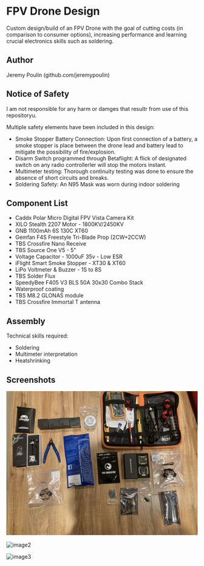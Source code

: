 
# FPV Drone Design

Custom design/build of an FPV Drone with the goal of cutting costs (in comparison to consumer options), increasing performance and learning crucial electronics skills such as soldering.


## Author

Jeremy Poulin (github.com/jeremypoulin)
## Notice of Safety

I am not responsible for any harm or damges that resultr from use of this repositoryu.

Multiple safety elements have been included in this design:

- Smoke Stopper Battery Connection:
    Upon first connection of a battery, a smoke stopper is place between the drone lead and battery lead to mitigate the possibility of fire/explosion.
- Disarm Switch programmed through Betaflight:
    A flick of designated switch on any radio controllerler will stop the motors instant.
- Multimeter testing:
    Thorough continuity testing was done to ensure the absence of short circuits and breaks.
- Soldering Safety:
    An N95 Mask was worn during indoor soldering
## Component List

- Caddx Polar Micro Digital FPV Vista Camera Kit
- XILO Stealth 2207 Motor - 1800KV/2450KV
- GNB 1100mAh 6S 130C XT60
- Gemfan F4S Freestyle Tri-Blade Prop (2CW+2CCW)
- TBS Crossfire Nano Receive
- TBS Source One V5 - 5"
- Voltage Capacitor - 1000uF 35v - Low ESR
- iFlight Smart Smoke Stopper - XT30 & XT60
- LiPo Voltmeter & Buzzer - 1S to 8S
- TBS Solder Flux
- SpeedyBee F405 V3 BLS 50A 30x30 Combo Stack
- Waterproof coating
- TBS  M8.2 GLONAS module
- TBS Crossfire Immortal T antenna
## Assembly

Technical skills required:
- Soldering
- Multimeter interpretation
- Heatshrinking
## Screenshots

![image1](https://github.com/jeremypoulin/FPV-Drone/blob/main/media/img1.HEIC)

![image2](https://github.com/jeremypoulin/FPV-Drone/blob/main/media/img2.HEIC)

![image3](https://github.com/jeremypoulin/FPV-Drone/blob/main/media/img3.jpeg)
